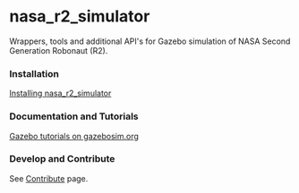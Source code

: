 # nasa_r2_simulator

Wrappers, tools and additional API's for Gazebo simulation of NASA Second Generation Robonaut (R2).

### Installation
[Installing nasa_r2_simulator](https://bitbucket.org/nasa_ros_pkg/nasa_r2_simulator/wiki/Home)

### Documentation and Tutorials
[Gazebo tutorials on gazebosim.org](http://gazebosim.org/wiki/Tutorials)

### Develop and Contribute
See [Contribute](https://bitbucket.org/nasa_ros_pkg/nasa_r2_simulator/issues?status=new&status=open) page.


